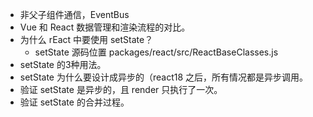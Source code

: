 * 非父子组件通信，EventBus
* Vue 和 React 数据管理和渲染流程的对比。
* 为什么 rEact 中要使用 setState？
	- setState 源码位置 packages/react/src/ReactBaseClasses.js
* setState 的3种用法。
* setState 为什么要设计成异步的（react18 之后，所有情况都是异步调用。
* 验证 setState 是异步的，且 render 只执行了一次。
* 验证 setState 的合并过程。
